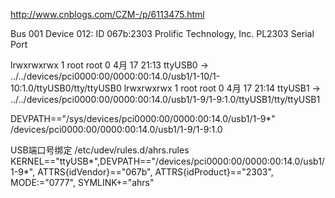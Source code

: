 http://www.cnblogs.com/CZM-/p/6113475.html

Bus 001 Device 012: ID 067b:2303 Prolific Technology, Inc. PL2303 Serial Port

lrwxrwxrwx 1 root root 0  4月 17 21:13 ttyUSB0 -> ../../devices/pci0000:00/0000:00:14.0/usb1/1-10/1-10:1.0/ttyUSB0/tty/ttyUSB0
lrwxrwxrwx 1 root root 0  4月 17 21:14 ttyUSB1 -> ../../devices/pci0000:00/0000:00:14.0/usb1/1-9/1-9:1.0/ttyUSB1/tty/ttyUSB1

DEVPATH=="/sys/devices/pci0000:00/0000:00:14.0/usb1/1-9*"
/devices/pci0000:00/0000:00:14.0/usb1/1-9/1-9:1.0

USB端口号绑定
/etc/udev/rules.d/ahrs.rules
KERNEL=="ttyUSB*",DEVPATH=="/devices/pci0000:00/0000:00:14.0/usb1/1-9*", ATTRS{idVendor}=="067b", ATTRS{idProduct}=="2303", MODE:="0777", SYMLINK+="ahrs"


